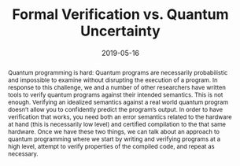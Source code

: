 ---
title: "Formal Verification vs. Quantum Uncertainty"
collection: publications
permalink: /publications/snapl19
excerpt: 
date: 2019-05-16
venue: '3rd Summit on Advances in Programming Languages (SNAPL 2019)'
paperurl: 'https://drops.dagstuhl.de/opus/volltexte/2019/10555/pdf/LIPIcs-SNAPL-2019-12.pdf'
citation: 'Robert Rand, <b>Kesha Hietala</b>, Michael Hicks. &quot;Formal Verification vs. Quantum Uncertainty.&quot; <i>3rd Summit on Advances in Programming Languages (SNAPL)</i>. 2019.'
abstract: "Quantum programming is hard: Quantum programs are necessarily probabilistic and impossible to examine without disrupting the execution of a program. In response to this challenge, we and a number of other researchers have written tools to verify quantum programs against their intended semantics. This is not enough. Verifying an idealized semantics against a real world quantum program doesn’t allow you to confidently predict the program’s output. In order to have verification that works, you need both an error semantics related to the hardware at hand (this is necessarily low level) and certified compilation to the that same hardware. Once we have these two things, we can talk about an approach to quantum programming where we start by writing and verifying programs at a high level, attempt to verify properties of the compiled code, and repeat as necessary."
---